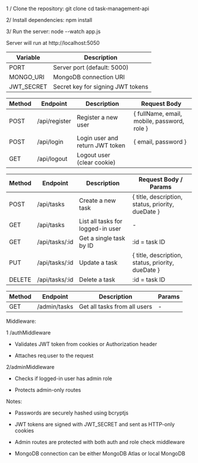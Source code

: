 1 / Clone the repository:
git clone <repository-url>
cd task-management-api


2/ Install dependencies:
npm install

3/ Run the server:
node --watch app.js

Server will run at http://localhost:5050





| Variable     | Description                       |
| ------------ | --------------------------------- |
| PORT         | Server port (default: 5000)       |
| MONGO_URI    | MongoDB connection URI            |
| JWT_SECRET   | Secret key for signing JWT tokens |








| Method | Endpoint        | Description                     | Request Body                                  |
| ------ | --------------- | ------------------------------- | --------------------------------------------- |
| POST   | /api/register   | Register a new user             | { fullName, email, mobile, password, role }   |
| POST   | /api/login      | Login user and return JWT token | { email, password }                           |
| GET    | /api/logout     | Logout user (clear cookie)      |                                               |



| Method | Endpoint         | Description                       | Request Body / Params                               |
| ------ | ---------------- | --------------------------------- | --------------------------------------------------- |
| POST   | /api/tasks     | Create a new task                 | { title, description, status, priority, dueDate }     |
| GET    | /api/tasks     | List all tasks for logged-in user | -                                                     |
| GET    | /api/tasks/:id | Get a single task by ID           | :id = task ID                                         |
| PUT    | /api/tasks/:id | Update a task                     | { title, description, status, priority, dueDate }     |
| DELETE | /api/tasks/:id | Delete a task                     | :id = task ID                                         |



| Method | Endpoint               | Description                      | Params             |
| ------ | ---------------------- | -------------------------------- | ------------------ |
| GET    | /admin/tasks           | Get all tasks from all users     | -                  |



Middleware:

1 /authMiddleware

 * Validates JWT token from cookies or Authorization header

 * Attaches req.user to the request

2/adminMiddleware

 * Checks if logged-in user has admin role

 * Protects admin-only routes




Notes:

* Passwords are securely hashed using bcryptjs

* JWT tokens are signed with JWT_SECRET and sent as HTTP-only cookies

* Admin routes are protected with both auth and role check middleware

* MongoDB connection can be either MongoDB Atlas or local MongoDB



